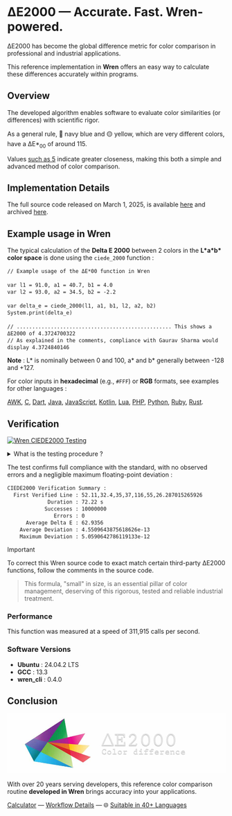# ΔE2000 — Accurate. Fast. Wren-powered.

ΔE2000 has become the global difference metric for color comparison in professional and industrial applications.

This reference implementation in **Wren** offers an easy way to calculate these differences accurately within programs.

## Overview

The developed algorithm enables software to evaluate color similarities (or differences) with scientific rigor.

As a general rule, 🔵 navy blue and 🟡 yellow, which are very different colors, have a ΔE\*<sub>00</sub> of around 115.

Values [such as 5](https://michel-leonard.github.io/ciede2000-color-matching/de2000-rgb-pairs.html?seq=50&delta-e=5) indicate greater closeness, making this both a simple and advanced method of color comparison.

## Implementation Details

The full source code released on March 1, 2025, is available [here](../../ciede-2000.wren#L6) and archived [here](https://web.archive.org/https://raw.githubusercontent.com/michel-leonard/ciede2000-color-matching/refs/heads/main/ciede-2000.wren).

## Example usage in Wren

The typical calculation of the **Delta E 2000** between 2 colors in the **L\*a\*b\* color space** is done using the `ciede_2000` function :

```wren
// Example usage of the ΔE*00 function in Wren

var l1 = 91.0, a1 = 40.7, b1 = 4.0
var l2 = 93.0, a2 = 34.5, b2 = -2.2

var delta_e = ciede_2000(l1, a1, b1, l2, a2, b2)
System.print(delta_e)

// .................................................. This shows a ΔE2000 of 4.3724700322
// As explained in the comments, compliance with Gaurav Sharma would display 4.3724840146
```

**Note** : L\* is nominally between 0 and 100, a\* and b\* generally between -128 and +127.

For color inputs in **hexadecimal** (e.g., `#FFF`) or **RGB** formats, see examples for other languages :

[AWK](../awk#-flexibility), [C](../c#δe2000--accurate-fast-c-powered), [Dart](../dart#δe2000--accurate-fast-dart-powered), [Java](../java#δe2000--accurate-fast-java-powered), [JavaScript](../js#-flexibility), [Kotlin](../kt#δe2000--accurate-fast-kotlin-powered), [Lua](../lua#-flexibility), [PHP](../php#δe2000--accurate-fast-php-powered), [Python](../py#δe2000--accurate-fast-python-powered), [Ruby](../rb#δe2000--accurate-fast-ruby-powered), [Rust](../rs#δe2000--accurate-fast-rust-powered).

## Verification

[![Wren CIEDE2000 Testing](https://github.com/michel-leonard/ciede2000-color-matching/actions/workflows/test-wren.yml/badge.svg)](https://github.com/michel-leonard/ciede2000-color-matching/actions/workflows/test-wren.yml)
<details>
<summary>What is the testing procedure ?</summary>

The [ciede-2000-driver.c](../c/ciede-2000-driver.c) program generates color pairs, and checks the **CIE2000** color differences **measured by Wren**, like this :

1.
```sh
command -v wren_cli > /dev/null || {
  command -v make > /dev/null || { sudo apt-get update && sudo apt-get install make ; }
  # Use Wren version 0.4.0 for which the ΔE2000 driver has been designed
  WREN_URL="https://github.com/wren-lang/wren-cli/archive/18553636618a4d33f10af9b5ab92da6431784a8c.tar.gz"
  # Extract the 512KB Wren archive into a temporary directory
  WREN_DIR=$(mktemp --directory)
  wget --no-verbose --no-check-certificate --timeout=5 --tries=2 "$WREN_URL" -O- |
  tar -C $WREN_DIR --strip-components=1 -xzf -
  # Install Wren from the C sources
  make -C $WREN_DIR/projects/make -f wren_cli.make
  # Move wren_cli to a suitable location in the system PATH
  sudo mv --backup --verbose $WREN_DIR/bin/wren_cli /usr/local/bin/wren_cli
  # Clean up everything else
  sudo rm -rf $WREN_DIR
  # Congratulations, Wren was installed in 15 seconds !
}
```
2. `command -v gcc > /dev/null || { sudo apt-get update && sudo apt-get install gcc ; }`
3. `gcc -std=c99 -Wall -pedantic -O2 -g tests/c/ciede-2000-driver.c -o ciede-2000-driver -lm`
4. `./ciede-2000-driver --generate $n_tests | split -u -l 50000 - X`
5. `wren_cli tests/wren/ciede-2000-driver.wren $(ls X* | tr '\n' ' ') | ./ciede-2000-driver`

Where the main files involved are [ciede-2000-driver.wren](ciede-2000-driver.wren#L88) for calculations and [test-wren.yml](../../.github/workflows/test-wren.yml) for automation.
</details>

The test confirms full compliance with the standard, with no observed errors and a negligible maximum floating-point deviation :

```
CIEDE2000 Verification Summary :
  First Verified Line : 52.11,32.4,35,37,116,55,26.287015265926
             Duration : 72.22 s
            Successes : 10000000
               Errors : 0
      Average Delta E : 62.9356
    Average Deviation : 4.5509643875618626e-13
    Maximum Deviation : 5.0590642786119133e-12
```

> [!IMPORTANT]
> To correct this Wren source code to exact match certain third-party ΔE2000 functions, follow the comments in the source code.

> This formula, "small" in size, is an essential pillar of color management, deserving of this rigorous, tested and reliable industrial treatment.

### Performance

This function was measured at a speed of 311,915 calls per second.

### Software Versions

- **Ubuntu** : 24.04.2 LTS
- **GCC** : 13.3
- **wren_cli** : 0.4.0

## Conclusion

![The ΔE*00 equation is very effective at predicting perceived color differences](https://github.com/michel-leonard/ciede2000-color-matching/raw/main/docs/assets/images/logo.jpg)

With over 20 years serving developers, this reference color comparison routine **developed in Wren** brings accuracy into your applications.

[Calculator](https://michel-leonard.github.io/ciede2000-color-matching/lab-color-calculator.html?L1=8.1&a1=5&b1=6.2&L2=8.9&a2=29.6&b2=-36.2) — [Workflow Details](../../.github/workflows#workflow-details) — 🌐 [Suitable in 40+ Languages](../../#implementations)
